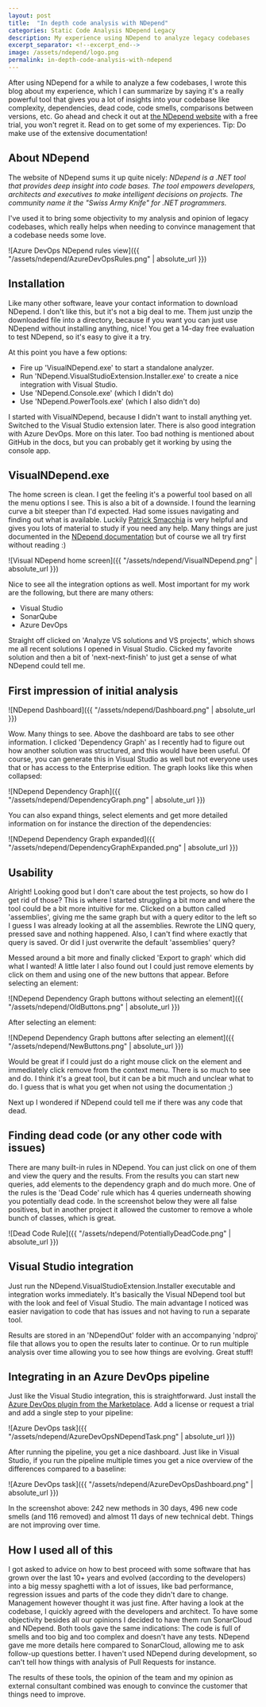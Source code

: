 ```yaml
---
layout: post
title:  "In depth code analysis with NDepend"
categories: Static Code Analysis NDepend Legacy
description: My experience using NDepend to analyze legacy codebases
excerpt_separator: <!--excerpt_end-->
image: /assets/ndepend/logo.png
permalink: in-depth-code-analysis-with-ndepend
---
```


After using NDepend for a while to analyze a few codebases, I wrote this blog about my experience, which I can summarize by saying it's a really powerful tool that gives you a lot of insights into your codebase like complexity, dependencies, dead code, code smells, comparisons between versions, etc. Go ahead and check it out at [the NDepend website](https://www.ndepend.com/) with a free trial, you won't regret it. Read on to get some of my experiences. Tip: Do make use of the extensive documentation!<!--excerpt_end-->

## About NDepend

The website of NDepend sums it up quite nicely: _NDepend is a .NET tool that provides deep insight into code bases. The tool empowers developers, architects and executives to make intelligent decisions on projects. The community name it the "Swiss Army Knife" for .NET programmers._

I've used it to bring some objectivity to my analysis and opinion of legacy codebases, which really helps when needing to convince management that a codebase needs some love.

![Azure DevOps NDepend rules view]({{ "/assets/ndepend/AzureDevOpsRules.png" | absolute_url }})

## Installation

Like many other software, leave your contact information to download NDepend. I don't like this, but it's not a big deal to me. Them just unzip the downloaded file into a directory, because if you want you can just use NDepend without installing anything, nice! You get a 14-day free evaluation to test NDepend, so it's easy to give it a try.

At this point you have a few options:

* Fire up 'VisualNDepend.exe' to start a standalone analyzer.
* Run 'NDepend.VisualStudioExtension.Installer.exe' to create a nice integration with Visual Studio.
* Use 'NDepend.Console.exe' (which I didn't do)
* Use 'NDepend.PowerTools.exe' (which I also didn't do)

I started with VisualNDepend, because I didn't want to install anything yet. Switched to the Visual Studio extension later. There is also good integration with Azure DevOps. More on this later.
Too bad nothing is mentioned about GitHub in the docs, but you can probably get it working by using the console app.

## VisualNDepend.exe

The home screen is clean. I get the feeling it's a powerful tool based on all the menu options I see. This is also a bit of a downside. I found the learning curve a bit steeper than I'd expected. Had some issues navigating and finding out what is available. Luckily [Patrick Smacchia](https://blog.ndepend.com/author/psmacchia) is very helpful and gives you lots of material to study if you need any help. Many things are just documented in the [NDepend documentation](https://www.ndepend.com/docs/getting-started-with-ndepend) but of course we all try first without reading :)

![Visual NDepend home screen]({{ "/assets/ndepend/VisualNDepend.png" | absolute_url }})

Nice to see all the integration options as well. Most important for my work are the following, but there are many others:

* Visual Studio
* SonarQube
* Azure DevOps

Straight off clicked on 'Analyze VS solutions and VS projects', which shows me all recent solutions I opened in Visual Studio. Clicked my favorite solution and then a bit of 'next-next-finish' to just get a sense of what NDepend could tell me.

## First impression of initial analysis

![NDepend Dashboard]({{ "/assets/ndepend/Dashboard.png" | absolute_url }})

Wow. Many things to see. Above the dashboard are tabs to see other information. I clicked 'Dependency Graph' as I recently had to figure out how another solution was structured, and this would have been useful. Of course, you can generate this in Visual Studio as well but not everyone uses that or has access to the Enterprise edition. The graph looks like this when collapsed:

![NDepend Dependency Graph]({{ "/assets/ndepend/DependencyGraph.png" | absolute_url }})

You can also expand things, select elements and get more detailed information on for instance the direction of the dependencies:

![NDepend Dependency Graph expanded]({{ "/assets/ndepend/DependencyGraphExpanded.png" | absolute_url }})

## Usability

Alright! Looking good but I don't care about the test projects, so how do I get rid of those? This is where I started struggling a bit more and where the tool could be a bit more intuitive for me. Clicked on a button called 'assemblies', giving me the same graph but with a query editor to the left so I guess I was already looking at all the assemblies. Rewrote the LINQ query, pressed save and nothing happened. Also, I can't find where exactly that query is saved. Or did I just overwrite the default 'assemblies' query? 

Messed around a bit more and finally clicked 'Export to graph' which did what I wanted! A little later I also found out I could just remove elements by click on them and using one of the new buttons that appear. Before selecting an element:

![NDepend Dependency Graph buttons without selecting an element]({{ "/assets/ndepend/OldButtons.png" | absolute_url }})

After selecting an element:

![NDepend Dependency Graph buttons after selecting an element]({{ "/assets/ndepend/NewButtons.png" | absolute_url }})

Would be great if I could just do a right mouse click on the element and immediately click remove from the context menu. There is so much to see and do. I think it's a great tool, but it can be a bit much and unclear what to do. I guess that is what you get when not using the documentation ;)

Next up I wondered if NDepend could tell me if there was any code that dead.

## Finding dead code (or any other code with issues)

There are many built-in rules in NDepend. You can just click on one of them and view the query and the results. From the results you can start new queries, add elements to the dependency graph and do much more. One of the rules is the 'Dead Code' rule which has 4 queries underneath showing you potentially dead code. In the screenshot below they were all false positives, but in another project it allowed the customer to remove a whole bunch of classes, which is great.

![Dead Code Rule]({{ "/assets/ndepend/PotentiallyDeadCode.png" | absolute_url }})

## Visual Studio integration

Just run the NDepend.VisualStudioExtension.Installer executable and integration works immediately. It's basically the Visual NDepend tool but with the look and feel of Visual Studio. The main advantage I noticed was easier navigation to code that has issues and not having to run a separate tool.

Results are stored in an 'NDependOut' folder with an accompanying 'ndproj' file that allows you to open the results later to continue. Or to run multiple analysis over time allowing you to see how things are evolving. Great stuff! 

## Integrating in an Azure DevOps pipeline

Just like the Visual Studio integration, this is straightforward. Just install the [Azure DevOps plugin from the Marketplace](https://marketplace.visualstudio.com/items?itemName=ndepend.ndependextension). Add a license or request a trial and add a single step to your pipeline:

![Azure DevOps task]({{ "/assets/ndepend/AzureDevOpsNDependTask.png" | absolute_url }})

After running the pipeline, you get a nice dashboard. Just like in Visual Studio, if you run the pipeline multiple times you get a nice overview of the differences compared to a baseline:

![Azure DevOps task]({{ "/assets/ndepend/AzureDevOpsDashboard.png" | absolute_url }})

In the screenshot above: 242 new methods in 30 days, 496 new code smells (and 116 removed) and almost 11 days of new technical debt. Things are not improving over time.

## How I used all of this

I got asked to advice on how to best proceed with some software that has grown over the last 10+ years and evolved (according to the developers) into a big messy spaghetti with a lot of issues, like bad performance, regression issues and parts of the code they didn't dare to change. Management however thought it was just fine. After having a look at the codebase, I quickly agreed with the developers and architect. To have some objectivity besides all our opinions I decided to have them run SonarCloud and NDepend. Both tools gave the same indications: The code is full of smells and too big and too complex and doesn't have any tests. NDepend gave me more details here compared to SonarCloud, allowing me to ask follow-up questions better. I haven't used NDepend during development, so can't tell how things with analysis of Pull Requests for instance.

The results of these tools, the opinion of the team and my opinion as external consultant combined was enough to convince the customer that things need to improve.